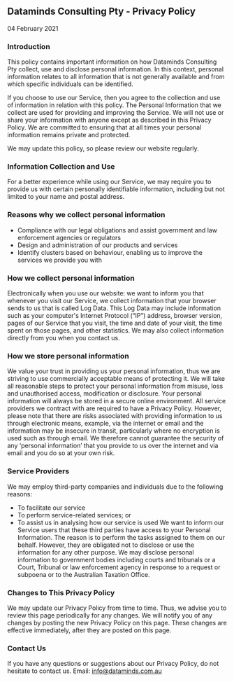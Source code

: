 ## Dataminds Consulting Pty - Privacy Policy

04 February 2021


### Introduction

This policy contains important information on how Dataminds Consulting Pty collect, use and disclose personal information. In this context, personal information relates to all information that is not generally available and from which specific individuals can be identified.

If you choose to use our Service, then you agree to the collection and use of information in relation with this policy. The Personal Information that we collect are used for providing and improving the Service. We will not use or share your information with anyone except as described in this Privacy Policy. We are committed to ensuring that at all times your personal information remains private and protected.

We may update this policy, so please review our website regularly.


### Information Collection and Use

For a better experience while using our Service, we may require you to provide us with certain personally identifiable information, including but not limited to your name and postal address. 


### Reasons why we collect personal information
- Compliance with our legal obligations and assist government and law enforcement agencies or regulators
- Design and administration of our products and services
- Identify clusters based on behaviour, enabling us to improve the services we provide you with


### How we collect personal information

Electronically when you use our website: we want to inform you that whenever you visit our Service, we collect information that your browser sends to us that is called Log Data. This Log Data may include information such as your computer's Internet Protocol (“IP”) address, browser version, pages of our Service that you visit, the time and date of your visit, the time spent on those pages, and other statistics.
We may also collect information directly from you when you contact us.


### How we store personal information

We value your trust in providing us your personal information, thus we are striving to use commercially acceptable means of protecting it. We will take all reasonable steps to protect your personal information from misuse, loss and unauthorised access, modification or disclosure. Your personal information will always be stored in a secure online environment. All service providers we contract with are required to have a Privacy Policy. However, please note that there are risks associated with providing information to us through electronic means, example, via the internet or email and the information may be insecure in transit, particularly where no encryption is used such as through email. We therefore cannot guarantee the security of any ‘personal information’ that you provide to us over the internet and via email and you do so at your own risk.


### Service Providers

We may employ third-party companies and individuals due to the following reasons:
- To facilitate our service
- To perform service-related services; or
- To assist us in analysing how our service is used
We want to inform our Service users that these third parties have access to your Personal Information. The reason is to perform the tasks assigned to them on our behalf. However, they are obligated not to disclose or use the information for any other purpose.
We may disclose personal information to government bodies including courts and tribunals or a Court, Tribunal or law enforcement agency in response to a request or subpoena or to the Australian Taxation Office.


### Changes to This Privacy Policy
We may update our Privacy Policy from time to time. Thus, we advise you to review this page periodically for any changes. We will notify you of any changes by posting the new Privacy Policy on this page. These changes are effective immediately, after they are posted on this page.


### Contact Us
If you have any questions or suggestions about our Privacy Policy, do not hesitate to contact us.
Email: info@dataminds.com.au

